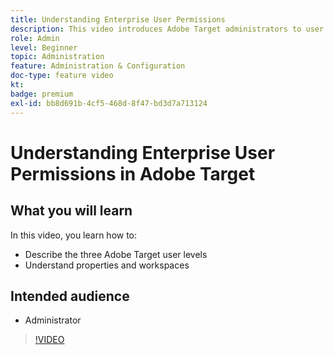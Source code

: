 ```yaml
---
title: Understanding Enterprise User Permissions
description: This video introduces Adobe Target administrators to user permissions, properties, and workspaces. Watch this video to learn about the different user levels and how to use properties and workspaces to control user access.
role: Admin
level: Beginner
topic: Administration
feature: Administration & Configuration
doc-type: feature video
kt:
badge: premium
exl-id: bb8d691b-4cf5-468d-8f47-bd3d7a713124
---
```

# Understanding Enterprise User Permissions in Adobe Target

## What you will learn

In this video, you learn how to:

* Describe the three Adobe Target user levels
* Understand properties and workspaces

## Intended audience

* Administrator

>[!VIDEO](https://video.tv.adobe.com/v/19042/?quality=12)
